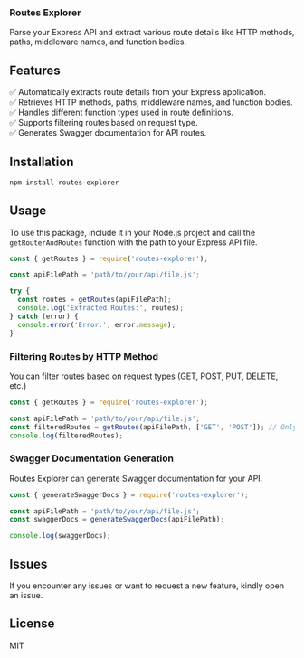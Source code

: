 ### **Routes Explorer**  
Parse your Express API and extract various route details like HTTP methods, paths, middleware names, and function bodies.  

## **Features**  
✅ Automatically extracts route details from your Express application.  
✅ Retrieves HTTP methods, paths, middleware names, and function bodies.  
✅ Handles different function types used in route definitions.  
✅ Supports filtering routes based on request type.  
✅ Generates Swagger documentation for API routes.  

## **Installation**  

```bash
npm install routes-explorer
```

## **Usage**  
To use this package, include it in your Node.js project and call the `getRouterAndRoutes` function with the path to your Express API file.

```js
const { getRoutes } = require('routes-explorer');

const apiFilePath = 'path/to/your/api/file.js';

try {
  const routes = getRoutes(apiFilePath);
  console.log('Extracted Routes:', routes);
} catch (error) {
  console.error('Error:', error.message);
}

```

### **Filtering Routes by HTTP Method**  
You can filter routes based on request types (GET, POST, PUT, DELETE, etc.)  

```js
const { getRoutes } = require('routes-explorer');

const apiFilePath = 'path/to/your/api/file.js';
const filteredRoutes = getRoutes(apiFilePath, ['GET', 'POST']); // Only fetch GET and POST routes
console.log(filteredRoutes);
```

### **Swagger Documentation Generation**  
Routes Explorer can generate Swagger documentation for your API.  

```js
const { generateSwaggerDocs } = require('routes-explorer');

const apiFilePath = 'path/to/your/api/file.js';
const swaggerDocs = generateSwaggerDocs(apiFilePath);

console.log(swaggerDocs);
```

## **Issues**  
If you encounter any issues or want to request a new feature, kindly open an issue.  

## **License**  
MIT  